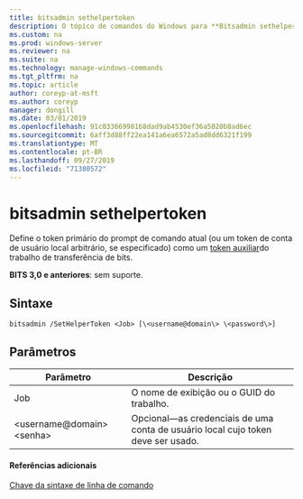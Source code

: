```yaml
---
title: bitsadmin sethelpertoken
description: O tópico de comandos do Windows para **Bitsadmin sethelpertoken** -define o token primário do prompt de comando atual (ou um token de conta de usuário local arbitrário, se especificado) como um token auxiliar do trabalho de transferência de bits.
ms.custom: na
ms.prod: windows-server
ms.reviewer: na
ms.suite: na
ms.technology: manage-windows-commands
ms.tgt_pltfrm: na
ms.topic: article
author: coreyp-at-msft
ms.author: coreyp
manager: dongill
ms.date: 03/01/2019
ms.openlocfilehash: 91c03366998168dad9ab4530ef36a5020b8ad6ec
ms.sourcegitcommit: 6aff3d88ff22ea141a6ea6572a5ad8dd6321f199
ms.translationtype: MT
ms.contentlocale: pt-BR
ms.lasthandoff: 09/27/2019
ms.locfileid: "71380572"
---
```

# <a name="bitsadmin-sethelpertoken"></a>bitsadmin sethelpertoken

Define o token primário do prompt de comando atual (ou um token de conta de usuário local arbitrário, se especificado) como um [token auxiliar](/windows/desktop/bits/helper-tokens-for-bits-transfer-jobs)do trabalho de transferência de bits.

**BITS 3,0 e anteriores**: sem suporte.

## <a name="syntax"></a>Sintaxe

```
bitsadmin /SetHelperToken <Job> [\<username@domain\> \<password\>]
```

## <a name="parameters"></a>Parâmetros

|Parâmetro|Descrição|
|---------|-----------|
|Job|O nome de exibição ou o GUID do trabalho.|
|\<username@domain\> \<senha\>|Opcional&mdash;as credenciais de uma conta de usuário local cujo token deve ser usado.|

#### <a name="additional-references"></a>Referências adicionais

[Chave da sintaxe de linha de comando](command-line-syntax-key.md)
